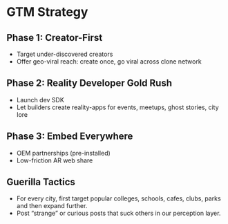 # GTM Strategy

## Phase 1: Creator-First
- Target under-discovered creators
- Offer geo-viral reach: create once, go viral across clone network

## Phase 2: Reality Developer Gold Rush
- Launch dev SDK
- Let builders create reality-apps for events, meetups, ghost stories, city lore

## Phase 3: Embed Everywhere
- OEM partnerships (pre-installed)
- Low-friction AR web share

## Guerilla Tactics
- For every city, first target popular colleges, schools, cafes, clubs, parks and then expand further.
- Post “strange” or curious posts that suck others in our perception layer.